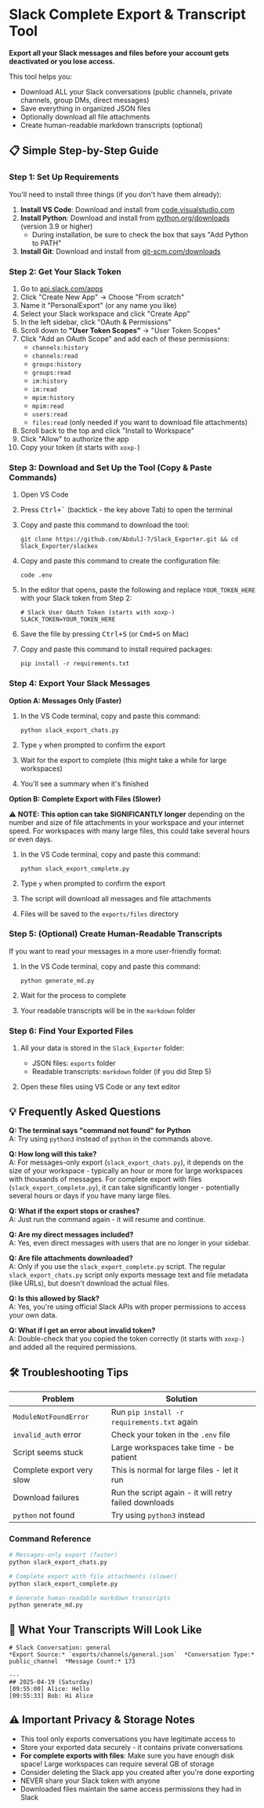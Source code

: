 # Slack Complete Export & Transcript Tool

**Export all your Slack messages and files before your account gets deactivated or you lose access.**

This tool helps you:
- Download ALL your Slack conversations (public channels, private channels, group DMs, direct messages)
- Save everything in organized JSON files
- Optionally download all file attachments
- Create human-readable markdown transcripts (optional)

## 📋 Simple Step-by-Step Guide

### Step 1: Set Up Requirements

You'll need to install three things (if you don't have them already):

1. **Install VS Code**: Download and install from [code.visualstudio.com](https://code.visualstudio.com/)
2. **Install Python**: Download and install from [python.org/downloads](https://www.python.org/downloads/) (version 3.9 or higher)
   - During installation, be sure to check the box that says "Add Python to PATH"
3. **Install Git**: Download and install from [git-scm.com/downloads](https://git-scm.com/downloads)

### Step 2: Get Your Slack Token

1. Go to [api.slack.com/apps](https://api.slack.com/apps)
2. Click "Create New App" → Choose "From scratch"
3. Name it "PersonalExport" (or any name you like)
4. Select your Slack workspace and click "Create App"
5. In the left sidebar, click "OAuth & Permissions"
6. Scroll down to  **"User Token Scopes"** → "User Token Scopes"
7. Click "Add an OAuth Scope" and add each of these permissions:
   - `channels:history`
   - `channels:read`
   - `groups:history`
   - `groups:read`
   - `im:history`
   - `im:read`
   - `mpim:history`
   - `mpim:read`
   - `users:read`
   - `files:read` (only needed if you want to download file attachments)
8. Scroll back to the top and click "Install to Workspace"
9. Click "Allow" to authorize the app
10. Copy your token (it starts with `xoxp-`)



### Step 3: Download and Set Up the Tool (Copy & Paste Commands)

1. Open VS Code
2. Press <kbd>Ctrl+`</kbd> (backtick - the key above Tab) to open the terminal
3. Copy and paste this command to download the tool:
   ```
   git clone https://github.com/AbdulJ-7/Slack_Exporter.git && cd Slack_Exporter/slackex
   ```

4. Copy and paste this command to create the configuration file:
   ```
   code .env
   ```
   
5. In the editor that opens, paste the following and replace `YOUR_TOKEN_HERE` with your Slack token from Step 2:
   ```
   # Slack User OAuth Token (starts with xoxp-)
   SLACK_TOKEN=YOUR_TOKEN_HERE
   ```

6. Save the file by pressing <kbd>Ctrl+S</kbd> (or <kbd>Cmd+S</kbd> on Mac)

7. Copy and paste this command to install required packages:
   ```
   pip install -r requirements.txt
   ```

### Step 4: Export Your Slack Messages

**Option A: Messages Only (Faster)**

1. In the VS Code terminal, copy and paste this command:
   ```
   python slack_export_chats.py
   ```

2. Type `y` when prompted to confirm the export
3. Wait for the export to complete (this might take a while for large workspaces)
4. You'll see a summary when it's finished

**Option B: Complete Export with Files (Slower)**

⚠️ **NOTE: This option can take SIGNIFICANTLY longer** depending on the number and size of file attachments in your workspace and your internet speed. For workspaces with many large files, this could take several hours or even days.

1. In the VS Code terminal, copy and paste this command:
   ```
   python slack_export_complete.py
   ```

2. Type `y` when prompted to confirm the export
3. The script will download all messages and file attachments
4. Files will be saved to the `exports/files` directory

### Step 5: (Optional) Create Human-Readable Transcripts

If you want to read your messages in a more user-friendly format:

1. In the VS Code terminal, copy and paste this command:
   ```
   python generate_md.py
   ```

2. Wait for the process to complete
3. Your readable transcripts will be in the `markdown` folder

### Step 6: Find Your Exported Files

1. All your data is stored in the `Slack_Exporter` folder:
   - JSON files: `exports` folder
   - Readable transcripts: `markdown` folder (if you did Step 5)
   
2. Open these files using VS Code or any text editor

## 💡 Frequently Asked Questions

**Q: The terminal says "command not found" for Python**  
A: Try using `python3` instead of `python` in the commands above.

**Q: How long will this take?**  
A: For messages-only export (`slack_export_chats.py`), it depends on the size of your workspace - typically an hour or more for large workspaces with thousands of messages. For complete export with files (`slack_export_complete.py`), it can take significantly longer - potentially several hours or days if you have many large files.

**Q: What if the export stops or crashes?**  
A: Just run the command again - it will resume and continue.

**Q: Are my direct messages included?**  
A: Yes, even direct messages with users that are no longer in your sidebar.

**Q: Are file attachments downloaded?**  
A: Only if you use the `slack_export_complete.py` script. The regular `slack_export_chats.py` script only exports message text and file metadata (like URLs), but doesn't download the actual files.

**Q: Is this allowed by Slack?**  
A: Yes, you're using official Slack APIs with proper permissions to access your own data.

**Q: What if I get an error about invalid token?**  
A: Double-check that you copied the token correctly (it starts with `xoxp-`) and added all the required permissions.

## 🛠️ Troubleshooting Tips

| Problem | Solution |
|---------|----------|
| `ModuleNotFoundError` | Run `pip install -r requirements.txt` again |
| `invalid_auth` error | Check your token in the `.env` file |
| Script seems stuck | Large workspaces take time - be patient |
| Complete export very slow | This is normal for large files - let it run |
| Download failures | Run the script again - it will retry failed downloads |
| `python` not found | Try using `python3` instead |

### Command Reference

```bash
# Messages-only export (faster)
python slack_export_chats.py

# Complete export with file attachments (slower)
python slack_export_complete.py

# Generate human-readable markdown transcripts
python generate_md.py
```

## 📄 What Your Transcripts Will Look Like

```
# Slack Conversation: general
*Export Source:* `exports/channels/general.json`  *Conversation Type:* public_channel  *Message Count:* 173

---
## 2025-04-19 (Saturday)
[09:55:00] Alice: Hello
[09:55:33] Bob: Hi Alice
```

## ⚠️ Important Privacy & Storage Notes

- This tool only exports conversations you have legitimate access to
- Store your exported data securely - it contains private conversations
- **For complete exports with files**: Make sure you have enough disk space! Large workspaces can require several GB of storage
- Consider deleting the Slack app you created after you're done exporting
- NEVER share your Slack token with anyone
- Downloaded files maintain the same access permissions they had in Slack
